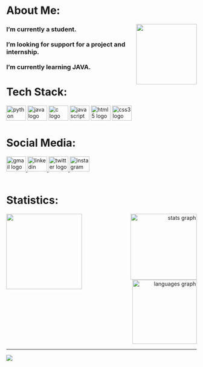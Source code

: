 # About Me:

<img align="right" height="160" src="https://media.giphy.com/media/v1.Y2lkPTc5MGI3NjExZjJlODU5MTNkNzlmZjFkMGJiNTI0NjBlYmZhNDhhNmFiYjMwMzZhNiZlcD12MV9pbnRlcm5hbF9naWZzX2dpZklkJmN0PWc/2IudUHdI075HL02Pkk/giphy.gif"  />



<h3 align="left">I’m currently a student.<br><br>I’m looking for support for a project and internship.<br><br>I’m currently learning JAVA.</h3>


  
  
# Tech Stack:
<div align="left">
  <img src="https://cdn.jsdelivr.net/gh/devicons/devicon/icons/python/python-original.svg" height="40" width="52" alt="python logo"  />
  <img src="https://cdn.jsdelivr.net/gh/devicons/devicon/icons/java/java-original.svg" height="40" width="52" alt="java logo"  />
  <img src="https://cdn.jsdelivr.net/gh/devicons/devicon/icons/c/c-original.svg" height="40" width="52" alt="c logo"  />
  <img src="https://cdn.jsdelivr.net/gh/devicons/devicon/icons/javascript/javascript-original.svg" height="40" width="52" alt="javascript logo"  />
  <img src="https://cdn.jsdelivr.net/gh/devicons/devicon/icons/html5/html5-original.svg" height="40" width="52" alt="html5 logo"  />
  <img src="https://cdn.jsdelivr.net/gh/devicons/devicon/icons/css3/css3-original.svg" height="40" width="52" alt="css3 logo"  />
</div>


# Social Media:
<div align="left">
  <a href="mailto:mbk9b5mbk95@gmail.com" target="_blank">
    <img src="https://raw.githubusercontent.com/maurodesouza/profile-readme-generator/master/src/assets/icons/social/gmail/default.svg" width="52" height="40" alt="gmail logo"  />
  </a>
  <a href="https://www.linkedin.com/in/muzaffer-beysan-kalem-599321237/" target="_blank">
    <img src="https://raw.githubusercontent.com/maurodesouza/profile-readme-generator/master/src/assets/icons/social/linkedin/default.svg" width="52" height="40" alt="linkedin logo"  />
  </a>
  <a href="https://www.twitter.com/muzolas/" target="_blank">
    <img src="https://raw.githubusercontent.com/maurodesouza/profile-readme-generator/master/src/assets/icons/social/twitter/default.svg" width="52" height="40" alt="twitter logo"  />
  </a>
  <a href="https://www.instagram.com/yungmuzo/" target="_blank">
    <img src="https://raw.githubusercontent.com/maurodesouza/profile-readme-generator/master/src/assets/icons/social/instagram/default.svg" width="52" height="40" alt="instagram logo"  />
  </a>
</div>

<br clear="both">

# Statistics:

<img align="left" height="200" src="https://i.pinimg.com/originals/c9/91/72/c99172c17b83d3c620b997858351b2a5.gif"  />

<div align="right">
  <img src="https://github-readme-stats.vercel.app/api?username=Muzolas&hide_title=true&hide_rank=false&show_icons=true&include_all_commits=true&count_private=true&disable_animations=false&theme=github_dark&locale=en&hide_border=true" height="175" alt="stats graph" /> <br>
  <img src="https://github-readme-stats.vercel.app/api/top-langs?username=Muzolas&locale=en&hide_title=true&layout=compact&card_width=320&langs_count=10&theme=github_dark&hide_border=true" height="170" alt="languages graph"  />
</div>

---
[![](https://visitcount.itsvg.in/api?id=Muzolas&icon=9&color=3)](https://visitcount.itsvg.in)

<!-- Proudly created with GPRM ( https://gprm.itsvg.in ) -->
